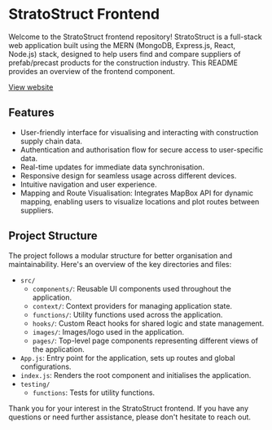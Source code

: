 # StratoStruct Frontend

Welcome to the StratoStruct frontend repository! StratoStruct is a full-stack web application built using the MERN (MongoDB, Express.js, React, Node.js) stack, designed to help users find and compare suppliers of prefab/precast products for the construction industry. This README provides an overview of the frontend component.

[View website](http://stratostruct.com/)

## Features

- User-friendly interface for visualising and interacting with construction supply chain data.
- Authentication and authorisation flow for secure access to user-specific data.
- Real-time updates for immediate data synchronisation.
- Responsive design for seamless usage across different devices.
- Intuitive navigation and user experience.
- Mapping and Route Visualisation: Integrates MapBox API for dynamic mapping, enabling users to visualize locations and plot routes between suppliers.

## Project Structure

The project follows a modular structure for better organisation and maintainability. Here's an overview of the key directories and files:

- `src/`
  - `components/`: Reusable UI components used throughout the application.
  - `context/`: Context providers for managing application state.
  - `functions/`: Utility functions used across the application.
  - `hooks/`: Custom React hooks for shared logic and state management.
  - `images/`: Images/logo used in the application.
  - `pages/`: Top-level page components representing different views of the application.
- `App.js`: Entry point for the application, sets up routes and global configurations.
- `index.js`: Renders the root component and initialises the application.
- `testing/`
  - `functions`: Tests for utility functions.

Thank you for your interest in the StratoStruct frontend. If you have any questions or need further assistance, please don't hesitate to reach out.
